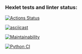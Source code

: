 ### Hexlet tests and linter status:
[![Actions Status](https://github.com/ilya-ship-it/python-project-50/actions/workflows/hexlet-check.yml/badge.svg)](https://github.com/ilya-ship-it/python-project-50/actions)

[![asciicast](https://asciinema.org/a/LdDDas6a9SvuS5QIkv9UVRgOp.svg)](https://asciinema.org/a/LdDDas6a9SvuS5QIkv9UVRgOp)

[![Maintainability](https://api.codeclimate.com/v1/badges/384256012a92e35bd0a2/maintainability)](https://codeclimate.com/github/ilya-ship-it/python-project-50/maintainability)

[![Python CI](https://github.com/ilya-ship-it/python-project-50/actions/workflows/check.yml/badge.svg)](https://github.com/ilya-ship-it/python-project-50/actions/workflows/check.yml)